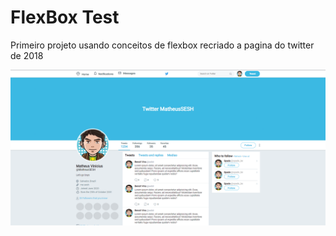 <h1>FlexBox Test</h1>
<p>Primeiro projeto usando conceitos de flexbox recriado a pagina do twitter de 2018</p>


<img src="./assets/preview.png" />